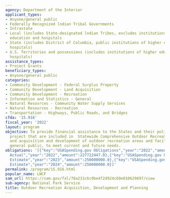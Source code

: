 ```yaml
---
agency: Department of the Interior
applicant_types:
- Anyone/general public
- Federally Recognized lndian Tribal Governments
- Intrastate
- Local (includes State-designated lndian Tribes, excludes institutions of higher
  education and hospitals
- State (includes District of Columbia, public institutions of higher education and
  hospitals)
- U.S. Territories and possessions (includes institutions of higher education and
  hospitals)
assistance_types:
- Project Grants
beneficiary_types:
- Anyone/general public
categories:
- Community Development - Federal Surplus Property
- Community Development - Land Acquisition
- Community Development - Recreation
- Information and Statistics - General
- Natural Resources - Community Water Supply Services
- Natural Resources - Recreation
- Transportation - Highways, Public Roads, and Bridges
cfda: '15.916'
fiscal_year: '2022'
layout: program
objective: To provide financial assistance to the States and their political subdivisions
  project that are included in  Statewide Comprehensive Outdoor Recreation Plans (SCORPs)
  and acquisition and development of outdoor recreation areas and facilities for the
  general public, to meet current and future needs.
obligations: '[{"key":"USASpending.gov Obligations","year":"2022","amount":227722447.19},{"key":"SAM.gov
  Actual","year":"2022","amount":227722447.0},{"key":"USASpending.gov Obligations","year":"2023","amount":66995115.36},{"key":"SAM.gov
  Estimate","year":"2023","amount":250000000.0},{"key":"USASpending.gov Obligations","year":"2024","amount":0.0},{"key":"SAM.gov
  Estimate","year":"2024","amount":250000000.0}]'
permalink: /program/15.916.html
popular_name: LWCF
sam_url: https://sam.gov/fal/78a231c6c9be4f2d924c69e010629697/view
sub-agency: National Park Service
title: Outdoor Recreation Acquisition, Development and Planning
---
```

